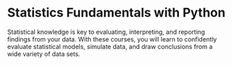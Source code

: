 # Statistics Fundamentals with Python

Statistical knowledge is key to evaluating, interpreting, and reporting findings from your data. With these courses, you will learn to confidently evaluate statistical models, simulate data, and draw conclusions from a wide variety of data sets.
